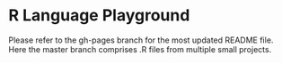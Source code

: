 # R Language Playground
Please refer to the gh-pages branch for the most updated README file. Here the master branch comprises .R files from multiple small projects.
